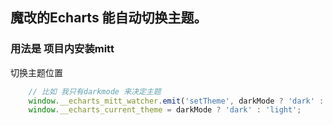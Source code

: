 ## 魔改的Echarts 能自动切换主题。

### 用法是 项目内安装mitt

切换主题位置
```typescript
    // 比如 我只有darkmode 来决定主题
    window.__echarts_mitt_watcher.emit('setTheme', darkMode ? 'dark' : 'light');
    window.__echarts_current_theme = darkMode ? 'dark' : 'light';
```

